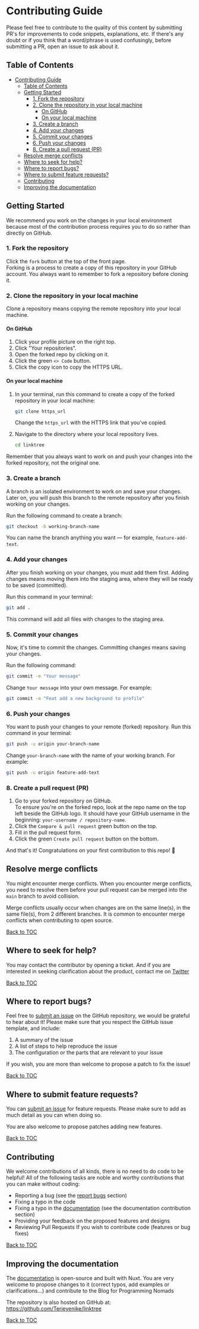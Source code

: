 # Contributing Guide

Please feel free to contribute to the quality of this content by submitting PR's for improvements to code snippets, explanations, etc. If there's any doubt or if you think that a word/phrase is used confusingly, before submitting a PR, open an issue to ask about it.

## Table of Contents

- [Contributing Guide](#contributing-guide)
  - [Table of Contents](#table-of-contents)
  - [Getting Started](#getting-started)
    - [1. Fork the repository](#1-fork-the-repository)
    - [2. Clone the repository in your local machine](#2-clone-the-repository-in-your-local-machine)
      - [On GitHub](#on-github)
      - [On your local machine](#on-your-local-machine)
    - [3. Create a branch](#3-create-a-branch)
    - [4. Add your changes](#4-add-your-changes)
    - [5. Commit your changes](#5-commit-your-changes)
    - [6. Push your changes](#6-push-your-changes)
    - [8. Create a pull request (PR)](#8-create-a-pull-request-pr)
  - [Resolve merge conflicts](#resolve-merge-conflicts)
  - [Where to seek for help?](#where-to-seek-for-help)
  - [Where to report bugs?](#where-to-report-bugs)
  - [Where to submit feature requests?](#where-to-submit-feature-requests)
  - [Contributing](#contributing)
  - [Improving the documentation](#improving-the-documentation)

## Getting Started
We recommend you work on the changes in your local environment because most of the contribution process requires you to do so rather than directly on GitHub.

### 1. Fork the repository

Click the `fork` button at the top of the front page. <br>
Forking is a process to create a copy of this repository in your GitHub account. You always want to remember to fork a repository before cloning it.

### 2. Clone the repository in your local machine

Clone a repository means copying the remote repository into your local machine.

#### On GitHub

1. Click your profile picture on the right top.
2. Click "Your repositories".
3. Open the forked repo by clicking on it.
4. Click the green `<> Code` button.
5. Click the copy icon to copy the HTTPS URL.

#### On your local machine

1. In your terminal, run this command to create a copy of the forked repository in your local machine:

   ```bash
   git clone https_url
   ```

   Change the `https_url` with the HTTPS link that you've copied.

2. Navigate to the directory where your local repository lives.

   ```bash
   cd linktree
   ```

Remember that you always want to work on and push your changes into the forked repository, not the original one.

### 3. Create a branch

A branch is an isolated environment to work on and save your changes. Later on, you will push this branch to the remote repository after you finish working on your changes.

Run the following command to create a branch:

```bash
git checkout -b working-branch-name
```

You can name the branch anything you want — for example, `feature-add-text`.

### 4. Add your changes

After you finish working on your changes, you must add them first. Adding changes means moving them into the staging area, where they will be ready to be saved (committed).

Run this command in your terminal:

```bash
git add .
```

This command will add all files with changes to the staging area.

### 5. Commit your changes

Now, it's time to commit the changes. Committing changes means saving your changes.

Run the following command:

```bash
git commit -m "Your message"
```

Change `Your message` into your own message. For example:

```bash
git commit -m "Feat add a new background to profile"
```

### 6. Push your changes

You want to push your changes to your remote (forked) repository. Run this command in your terminal:

```bash
git push -u origin your-branch-name
```

Change `your-branch-name` with the name of your working branch. For example:

```bash
git push -u origin feature-add-text
```

### 8. Create a pull request (PR)

1. Go to your forked repository on GitHub. <br> To ensure you're on the forked repo, look at the repo name on the top left beside the GitHub logo. It should have your GitHub username in the beginning: `your-username / repository-name`.
2. Click the `Compare & pull request` green button on the top.
3. Fill in the pull request form.
4. Click the green `Create pull request` button on the bottom.

And that's it! Congratulations on your first contribution to this repo! 🎉

## Resolve merge conflicts

You might encounter merge conflicts. When you encounter merge conflicts, you need to resolve them before your pull request can be merged into the `main` branch to avoid collision.

Merge conflicts usually occur when changes are on the same line(s), in the same file(s), from 2 different branches. It is common to encounter merge conflicts when contributing to open source.

[Back to TOC](#table-of-contents)

## Where to seek for help?

You may contact the contributor by opening a ticket. And if you are interested in seeking clarification about the
product, contact me on [Twitter](https://twitter.com/terieyenike)

[Back to TOC](#table-of-contents)

## Where to report bugs?

Feel free to [submit an issue](https://github.com/Terieyenike/linktree/issues/new/choose) on the GitHub repository, we
would be grateful to hear about it! Please make sure that you respect the GitHub issue template, and include:

1. A summary of the issue
2. A list of steps to help reproduce the issue
3. The configuration or the parts that are relevant to your issue

If you wish, you are more than welcome to propose a patch to fix the issue!

[Back to TOC](#table-of-contents)

## Where to submit feature requests?

You can [submit an issue](https://github.com/Terieyenike/linktree/issues/new/choose) for feature requests. Please make
sure to add as much detail as you can when doing so.

You are also welcome to propose patches adding new features.

[Back to TOC](#table-of-contents)

## Contributing

We welcome contributions of all kinds, there is no need to do code to be helpful! All of the following tasks are noble
and worthy contributions that you can make without coding:

- Reporting a bug (see the [report bugs](#where-to-report-bugs) section)
- Fixing a typo in the code
- Fixing a typo in the [documentation](https://github.com/Terieyenike/linktree/blob/main/README.md) (see the
  documentation contribution section)
- Providing your feedback on the proposed features and designs
- Reviewing Pull Requests If you wish to contribute code (features or bug fixes)

[Back to TOC](#table-of-contents)

## Improving the documentation

The [documentation](https://github.com/Terieyenike/linktree/blob/main/README.md) is open-source and built with Nuxt.
You are very welcome to propose changes to it (correct typos, add examples or clarifications...) and contribute to the
Blog for Programming Nomads

The repository is also hosted on GitHub at: https://github.com/Terieyenike/linktree

[Back to TOC](#table-of-contents)
